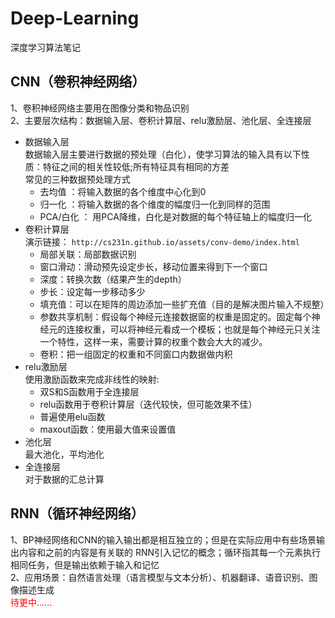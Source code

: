# Deep-Learning
深度学习算法笔记

## CNN（卷积神经网络）

1、卷积神经网络主要用在图像分类和物品识别 <br>
2、主要层次结构：数据输入层、卷积计算层、relu激励层、池化层、全连接层
* 数据输入层 <br>
数据输入层主要进行数据的预处理（白化），使学习算法的输入具有以下性质：特征之间的相关性较低;所有特征具有相同的方差 <br>
常见的三种数据预处理方式<br>
  * 去均值 ：将输入数据的各个维度中心化到0 
  * 归一化 ：将输入数据的各个维度的幅度归一化到同样的范围 
  * PCA/白化 ： 用PCA降维，白化是对数据的每个特征轴上的幅度归一化 
* 卷积计算层  <br>
演示链接： `http://cs231n.github.io/assets/conv-demo/index.html` 
  * 局部关联：局部数据识别 
  * 窗口滑动：滑动预先设定步长，移动位置来得到下一个窗口 
  * 深度：转换次数（结果产生的depth） 
  * 步长：设定每一步移动多少  
  * 填充值：可以在矩阵的周边添加一些扩充值（目的是解决图片输入不规整） 
  * 参数共享机制：假设每个神经元连接数据窗的权重是固定的。固定每个神经元的连接权重，可以将神经元看成一个模板；也就是每个神经元只关注一个特性，这样一来，需要计算的权重个数会大大的减少。
  * 卷积：把一组固定的权重和不同窗口内数据做内积  
* relu激励层<br>
使用激励函数来完成非线性的映射:
  * 双S和S函数用于全连接层
  * relu函数用于卷积计算层（迭代较快，但可能效果不佳）
  * 普遍使用elu函数
  * maxout函数：使用最大值来设置值
* 池化层<br> 
最大池化，平均池化
* 全连接层 <br>
对于数据的汇总计算
## RNN（循环神经网络）
1、BP神经网络和CNN的输入输出都是相互独立的；但是在实际应用中有些场景输出内容和之前的内容是有关联的
RNN引入记忆的概念；循环指其每一个元素执行相同任务，但是输出依赖于输入和记忆<br>
2、应用场景：自然语言处理（语言模型与文本分析）、机器翻译、语音识别、图像描述生成<br>
<font color='red'>待更中......<font>


